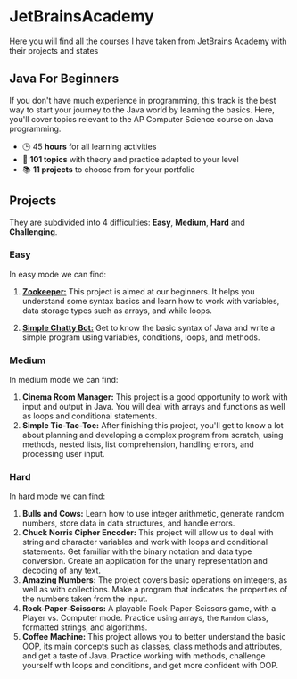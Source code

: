 # JetBrainsAcademy
Here you will find all the courses I have taken from JetBrains Academy with their projects and states

## Java For Beginners
If you don't have much experience in programming, this track is the best way to start your journey to the Java world by learning the basics. Here, you'll cover topics relevant to the AP Computer Science course on Java programming.

 - 🕒 45 **hours** for all learning activities
 - 📕 **101 topics** with theory and practice adapted to your level
 - 📚 **11 projects** to choose from for your portfolio

## Projects
They are subdivided into 4 difficulties: **Easy**, **Medium**, **Hard** and **Challenging**.

### Easy
In easy mode we can find:

 1. [**Zookeeper:**](https://github.com/jmcamposdev/JetBrainsAcademy/tree/main/JavaforBeginners/Easy/ZooKeeper)
This project is aimed at our beginners. It helps you understand some syntax basics and learn how to work with variables, data storage types such as arrays, and while loops.

 2. [**Simple Chatty Bot:**](https://github.com/jmcamposdev/JetBrainsAcademy/tree/main/JavaforBeginners/Easy/SimpleChattyBot)
Get to know the basic syntax of Java and write a simple program using variables, conditions, loops, and methods.

### Medium
In medium mode we can find:

 1. **Cinema Room Manager:**
 This project is a good opportunity to work with input and output in Java. You will deal with arrays and functions as well as loops and conditional statements.
 2. **Simple Tic-Tac-Toe:**
After finishing this project, you'll get to know a lot about planning and developing a complex program from scratch, using methods, nested lists, list comprehension, handling errors, and processing user input.

### Hard
In hard mode we can find:

 1. **Bulls and Cows:** Learn how to use integer arithmetic, generate random numbers, store data in data structures, and handle errors. 
 2. **Chuck Norris Cipher Encoder:** This project will allow us to deal with string and character variables and work with loops and conditional statements. Get familiar with the binary notation and data type conversion. Create an application for the unary representation and decoding of any text.
 3. **Amazing Numbers:** The project covers basic operations on integers, as well as with collections. Make a program that indicates the properties of the numbers taken from the input.
 4. **Rock-Paper-Scissors:** A playable Rock-Paper-Scissors game, with a Player vs. Computer mode. Practice using arrays, the `Random` class, formatted strings, and algorithms. 
 5. **Coffee Machine:** This project allows you to better understand the basic OOP, its main concepts such as classes, class methods and attributes, and get a taste of Java. Practice working with methods, challenge yourself with loops and conditions, and get more confident with OOP.
